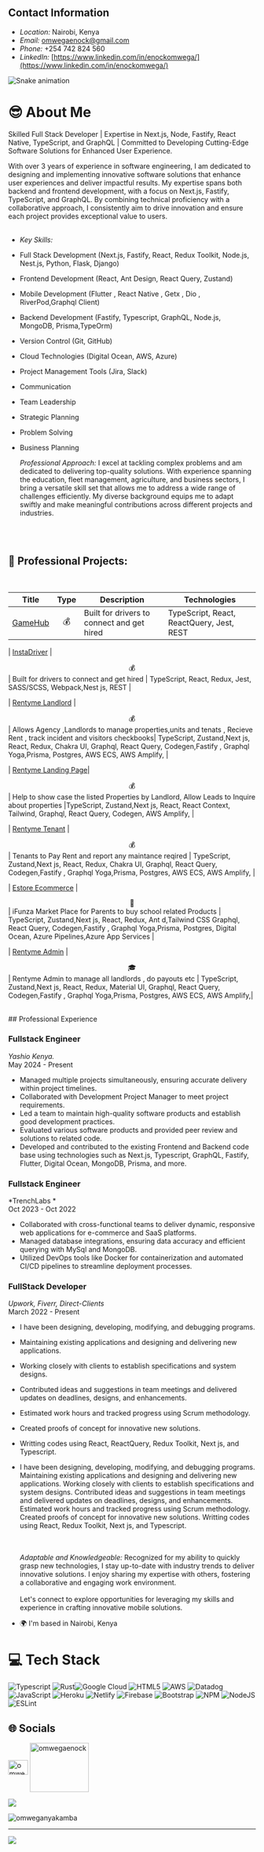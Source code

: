 ## Contact Information
- *Location:* Nairobi, Kenya
- *Email:* omwegaenock@gmail.com
- *Phone:* +254 742 824 560
- *LinkedIn:* [https://www.linkedin.com/in/enockomwega/](https://www.linkedin.com/in/enockomwega/)

![Snake animation](https://github.com/mogobanyamwaro/mogobanyamwaro/blob/output/github-contribution-grid-snake.svg)

# 😎 About Me

Skilled Full Stack Developer | Expertise in Next.js, Node, Fastify, React Native, TypeScript, and GraphQL | Committed to Developing Cutting-Edge Software Solutions for Enhanced User Experience.

With over 3 years of experience in software engineering, I am dedicated to designing and implementing innovative software solutions that enhance user experiences and deliver impactful results. My expertise spans both backend and frontend development, with a focus on Next.js, Fastify, TypeScript, and GraphQL. By combining technical proficiency with a collaborative approach, I consistently aim to drive innovation and ensure each project provides exceptional value to users.
<br> <br>

- *Key Skills:*

- Full Stack Development (Next.js, Fastify, React, Redux Toolkit, Node.js, Nest.js, Python, Flask, Django)
- Frontend Development (React, Ant Design, React Query, Zustand)
- Mobile Development (Flutter , React Native , Getx , Dio , RiverPod,Graphql Client)
- Backend Development (Fastify, Typescript, GraphQL, Node.js, MongoDB, Prisma,TypeOrm)
- Version Control (Git, GitHub)
- Cloud Technologies (Digital Ocean, AWS, Azure)
- Project Management Tools (Jira, Slack)
- Communication
- Team Leadership
- Strategic Planning
- Problem Solving
- Business Planning


  *Professional Approach:*
I excel at tackling complex problems and am dedicated to delivering top-quality solutions. With experience spanning the education, fleet management, agriculture, and business sectors, I bring a versatile skill set that allows me to address a wide range of challenges efficiently. My diverse background equips me to adapt swiftly and make meaningful contributions across different projects and industries.

  <br />
  <br />

## 🎯 Professional Projects:
<br />


| Title        | Type        | Description          | Technologies  |
| ------------- | ------------- | ------------- | ----- |
| [GameHub](https://game-hub-ivory-iota.vercel.app/) | <div align='center' title='Commercial'>💰</div> | Built for drivers to connect and get hired | TypeScript, React, ReactQuery, Jest, REST |

| [InstaDriver](https://instadriver.co/) | <div align='center' title='Commercial'>💰</div> | Built for drivers to connect and get hired | TypeScript, React, Redux, Jest, SASS/SCSS, Webpack,Nest js, REST |

| [Rentyme Landlord](landlord.rentyme.com) | <div align='center' title='Commercial' >💰</div> | Allows Agency ,Landlords to manage properties,units and tenats , Recieve Rent , track incident and visitors checkbooks|  TypeScript, Zustand,Next js, React, Redux, Chakra UI, Graphql, React Query, Codegen,Fastify , Graphql Yoga,Prisma, Postgres, AWS ECS, AWS Amplify, |

| [Rentyme Landing Page](https://rentyme.com/)| <div align='center' title='Commercial' >💰</div> | Help to show case the listed Properties by Landlord, Allow Leads to Inquire about properties |TypeScript, Zustand,Next js, React, React Context,  Tailwind, Graphql, React Query, Codegen, AWS Amplify, |

| [Rentyme Tenant](https://tenant.rentyme.com/auth/tenants/signin) | <div align='center' title='Commercial'>💰</div> | Tenants to Pay Rent and report any maintance reqired | TypeScript, Zustand,Next js, React, Redux, Chakra UI, Graphql, React Query, Codegen,Fastify , Graphql Yoga,Prisma, Postgres, AWS ECS, AWS Amplify, |

| [Estore Ecommerce](https://app.ifunza.com/main/estore/dashboard/self-onboard) | <div align='center' title='Private'>🔑</div> | iFunza Market Place for Parents to buy school related Products |  TypeScript, Zustand,Next js, React, Redux, Ant d,Tailwind CSS Graphql, React Query, Codegen,Fastify , Graphql Yoga,Prisma, Postgres, Digital Ocean, Azure Pipelines,Azure App Services |

| [Rentyme Admin](https://admin.rentyme.com/) | <div align='center' title='Training'>🎓</div> | Rentyme Admin to manage all landlords , do payouts etc | TypeScript, Zustand,Next js, React, Redux, Material UI, Graphql, React Query, Codegen,Fastify , Graphql Yoga,Prisma, Postgres, AWS ECS, AWS Amplify,|

<br />
  ## Professional Experience

### Fullstack Engineer
*Yashio Kenya.*  
May 2024 - Present  
- Managed multiple projects simultaneously, ensuring accurate delivery within project timelines.
- Collaborated with Development Project Manager to meet project requirements.
- Led a team to maintain high-quality software products and establish good development practices.
- Evaluated various software products and provided peer review and solutions to related code.
- Developed and contributed to the existing Frontend and Backend code base using technologies such as Next.js, Typescript, GraphQL, Fastify, Flutter, Digital Ocean, MongoDB, Prisma, and more.

### Fullstack Engineer
*TrenchLabs *  
Oct 2023 - Oct 2022  
- Collaborated with cross-functional teams to deliver dynamic, responsive web applications for e-commerce and SaaS platforms.
- Managed database integrations, ensuring data accuracy and efficient querying with MySql and MongoDB.
- Utilized DevOps tools like Docker for containerization and automated CI/CD pipelines to streamline deployment processes.

### FullStack Developer
*Upwork, Fiverr, Direct-Clients*  
March 2022 - Present 
- I have been designing, developing, modifying, and debugging programs.
- Maintaining existing applications and designing and delivering new applications.
- Working closely with clients to establish specifications and system designs.
- Contributed ideas and suggestions in team meetings and delivered updates on deadlines, designs, and enhancements.
- Estimated work hours and tracked progress using Scrum methodology.
- Created proofs of concept for innovative new solutions.
- Writting codes using React, ReactQuery, Redux Toolkit, Next js, and Typescript.
- I have been designing, developing, modifying, and debugging programs. Maintaining existing applications and designing and delivering new applications. Working closely 
  with clients to establish specifications and system designs. Contributed ideas and suggestions in team meetings and delivered updates on deadlines, designs, and 
  enhancements. Estimated work hours and tracked progress using Scrum methodology. Created proofs of concept for innovative new solutions. Writting codes using React,
  Redux Toolkit, Next js, and Typescript.



  <br> <br>
  *Adaptable and Knowledgeable:*
  Recognized for my ability to quickly grasp new technologies, I stay up-to-date with industry trends to deliver innovative solutions. I enjoy sharing my expertise with others, fostering a collaborative and engaging work environment.
  <br> <br>
  Let's connect to explore opportunities for leveraging my skills and experience in crafting innovative mobile solutions.

- 🌍 I'm based in Nairobi, Kenya

# 💻 Tech Stack

![Typescript](https://img.shields.io/badge/typescript-3DDC84?style=for-the-badge&logo=typescript&logoColor=white) ![Rust](https://img.shields.io/badge/rust-%237F52FF.svg?style=for-the-badge&logo=rust&logoColor=white)![Google Cloud](https://img.shields.io/badge/GoogleCloud-%234285F4.svg?style=for-the-badge&logo=google-cloud&logoColor=white) ![HTML5](https://img.shields.io/badge/html5-%23E34F26.svg?style=for-the-badge&logo=html5&logoColor=white) ![AWS](https://img.shields.io/badge/AWS-%23FF9900.svg?style=for-the-badge&logo=amazon-aws&logoColor=white) ![Datadog](https://img.shields.io/badge/datadog-%23632CA6.svg?style=for-the-badge&logo=datadog&logoColor=white) ![JavaScript](https://img.shields.io/badge/javascript-%23323330.svg?style=for-the-badge&logo=javascript&logoColor=%23F7DF1E) ![Heroku](https://img.shields.io/badge/heroku-%23430098.svg?style=for-the-badge&logo=heroku&logoColor=white) ![Netlify](https://img.shields.io/badge/netlify-%23000000.svg?style=for-the-badge&logo=netlify&logoColor=#00C7B7) ![Firebase](https://img.shields.io/badge/firebase-%23039BE5.svg?style=for-the-badge&logo=firebase) ![Bootstrap](https://img.shields.io/badge/bootstrap-%23563D7C.svg?style=for-the-badge&logo=bootstrap&logoColor=white) ![NPM](https://img.shields.io/badge/NPM-%23000000.svg?style=for-the-badge&logo=npm&logoColor=white) ![NodeJS](https://img.shields.io/badge/node.js-6DA55F?style=for-the-badge&logo=node.js&logoColor=white) ![ESLint](https://img.shields.io/badge/ESLint-4B3263?style=for-the-badge&logo=eslint&logoColor=white)

## 🌐 Socials

<p align="left">

<a href="https://www.linkedin.com/in/enockomwega/" target="blank"><img align="center" src="https://raw.githubusercontent.com/rahuldkjain/github-profile-readme-generator/master/src/images/icons/Social/linked-in-alt.svg" alt="omweganyakamba" height="30" width="40" /></a>
<a href="https://stackoverflow.com/users/18343360/enock-omwega" target="blank"><img align="center" src="https://stackoverflow.design/assets/img/logos/so/logo-stackoverflow.svg" alt="omwegaenock"  height="100" width="120"  /></a>

</p>

![](https://raw.githubusercontent.com/Subhampreet/Subhampreet/master/media/header_.png)

<p><img align="center" src="https://github-readme-streak-stats.herokuapp.com/?user=Nyakamba&" alt="omweganyakamba" /></p>

---

[![](https://visitcount.itsvg.in/api?id=Nyakamba&label=Profile%20Views&color=2&icon=1&pretty=true)](https://visitcount.itsvg.in)
